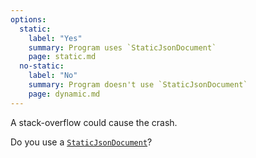 ```yaml
---
options:
  static:
    label: "Yes" 
    summary: Program uses `StaticJsonDocument`
    page: static.md
  no-static:
    label: "No"
    summary: Program doesn't use `StaticJsonDocument`
    page: dynamic.md
---
```


A stack-overflow could cause the crash.

Do you use a [`StaticJsonDocument`](/v7/api/staticjsondocument/)?
